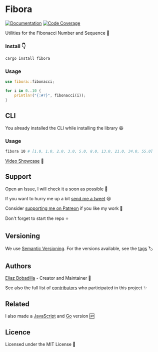 # Fibora

[![Documentation](https://docs.rs/fibora/badge.svg)](https://docs.rs/fibora)
[![Code Coverage](https://codecov.io/gh/UltiRequiem/fibora/branch/main/graph/badge.svg?token=M09A42VRUL)](https://codecov.io/gh/UltiRequiem/fibora)

Utilities for the Fibonacci Number and Sequence 🔢

### Install 👇

```sh
cargo install fibora
```

### Usage

```rust
use fibora::fibonacci;

for i in 0..10 {
    println!("{:#?}", fibonacci(i));
}
```

## CLI

You already installed the CLI while installing the library 😆

### Usage

```sh
fibora 10 # [1.0, 1.0, 2.0, 3.0, 5.0, 8.0, 13.0, 21.0, 34.0, 55.0]
```

[Video Showcase](https://youtu.be/jlLx-uppbMU) 🎥

## Support

Open an Issue, I will check it a soon as possible 👀

If you want to hurry me up a bit
[send me a tweet](https://twitter.com/UltiRequiem) 😆

Consider [supporting me on Patreon](https://patreon.com/UltiRequiem) if you like
my work 🙏

Don't forget to start the repo ⭐

## Versioning

We use [Semantic Versioning](http://semver.org). For the versions available, see
the [tags](https://github.com/UltiRequiem/timezones/tags) 🏷️

## Authors

[Eliaz Bobadilla](https://ultirequiem.com) - Creator and Maintainer 💪

See also the full list of
[contributors](https://github.com/UltiRequiem/fibora/contributors) who
participated in this project ✨

## Related

I also made a [JavaScript](https://github.com/UltiRequiem/fibonacci-deno) and
[Go](https://github.com/UltiRequiem/fibonacci) version 🆙

## Licence

Licensed under the MIT License 📄
